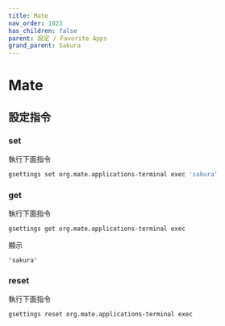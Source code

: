 ```yaml
---
title: Mate
nav_order: 1023
has_children: false
parent: 設定 / Favorite Apps
grand_parent: Sakura
---
```



# Mate


## 設定指令


### set

執行下面指令

``` sh
gsettings set org.mate.applications-terminal exec 'sakura'
```


### get

執行下面指令

``` sh
gsettings get org.mate.applications-terminal exec
```

顯示

```
'sakura'
```


### reset

執行下面指令

``` sh
gsettings reset org.mate.applications-terminal exec
```
